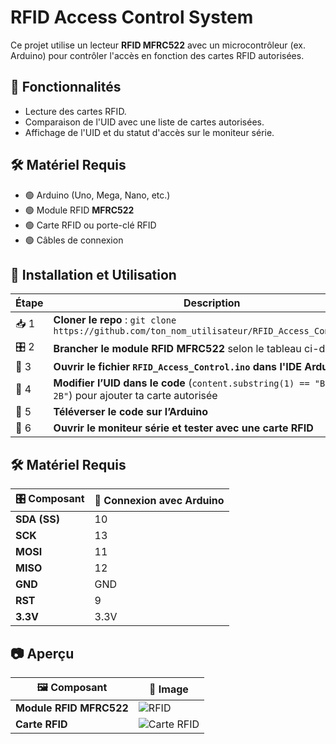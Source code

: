 # RFID Access Control System  

Ce projet utilise un lecteur **RFID MFRC522** avec un microcontrôleur (ex. Arduino) pour contrôler l'accès en fonction des cartes RFID autorisées.  

## 🚀 Fonctionnalités  
- Lecture des cartes RFID.  
- Comparaison de l'UID avec une liste de cartes autorisées.  
- Affichage de l'UID et du statut d'accès sur le moniteur série.  

## 🛠 Matériel Requis  
- 🟢 Arduino (Uno, Mega, Nano, etc.)  
- 🟢 Module RFID **MFRC522**  
- 🟢 Carte RFID ou porte-clé RFID  
- 🟢 Câbles de connexion  

## 📜 Installation et Utilisation  
| Étape | Description |
|-------|------------|
| 📥 1 | **Cloner le repo** : `git clone https://github.com/ton_nom_utilisateur/RFID_Access_Control.git` |
| 🎛️ 2 | **Brancher le module RFID MFRC522** selon le tableau ci-dessus |
| 📝 3 | **Ouvrir le fichier `RFID_Access_Control.ino` dans l'IDE Arduino** |
| 🔧 4 | **Modifier l’UID dans le code** (`content.substring(1) == "BD 31 15 2B"`) pour ajouter ta carte autorisée |
| 🔼 5 | **Téléverser le code sur l’Arduino** |
| 🎯 6 | **Ouvrir le moniteur série et tester avec une carte RFID** |


## 🛠 Matériel Requis  

| 🎛️ Composant  | 🔌 Connexion avec Arduino |
|--------------|--------------------------|
| **SDA (SS)**  | 10 |
| **SCK**       | 13 |
| **MOSI**      | 11 |
| **MISO**      | 12 |
| **GND**       | GND |
| **RST**       | 9 |
| **3.3V**      | 3.3V |

## 📷 Aperçu  

| 🖼️ Composant | 📌 Image |
|--------------|---------|
| **Module RFID MFRC522** | ![RFID](https://upload.wikimedia.org/wikipedia/commons/thumb/6/61/MFRC522_-_Front.jpg/250px-MFRC522_-_Front.jpg) |
| **Carte RFID** | ![Carte RFID](https://upload.wikimedia.org/wikipedia/commons/thumb/4/4a/RFID_Card_Transponder.jpg/250px-RFID_Card_Transponder.jpg) |


